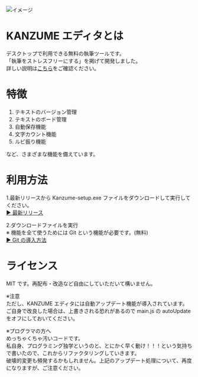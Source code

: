 ![イメージ](Videotogif.gif)

# KANZUME エディタとは

デスクトップで利用できる無料の執筆ツールです。<br>
「執筆をストレスフリーにする」を掲げて開発しました。<br>
詳しい説明は[こちら](https://note.com/onolog_review/n/n0678467fb1ac)をご確認ください。<br>

# 特徴

1. テキストのバージョン管理
2. テキストのボード管理
3. 自動保存機能
4. 文字カウント機能
5. ルビ振り機能

など、さまざまな機能を備えています。

# 利用方法

1.最新リリースから Kanzume-setup.exe ファイルをダウンロードして実行してください。<br>
[▶ 最新リリース](https://github.com/onolog2021/kanzume/releases/latest)<br>

2.ダウンロードファイルを実行  
※ 機能を全て使うためには Git という機能が必要です。(無料)<br>
[▶ Git の導入方法](https://note.com/onolog_review/n/ne20e938d8a3b)

# ライセンス

MIT です。再配布・改造など自由にしていただいて構いません。<br>

※注意<br>
ただし、KANZUME エディタには自動アップデート機能が導入されています。ご自身で改良した場合は、上書きされる恐れがあるので main.js の autoUpdate をオフにしておいてください。<br>

※プログラマの方へ<br>
めっちゃくちゃ汚いコードです。<br>
私自身、プログラミング独学というのと、とにかく早く動け！！！という気持ちで書いたので、これからリファクタリングしていきます。<br>
破壊的変更も頻発するかもしれません。上記のアップデート処理について、再度になりますが、ご注意ください。<br>
